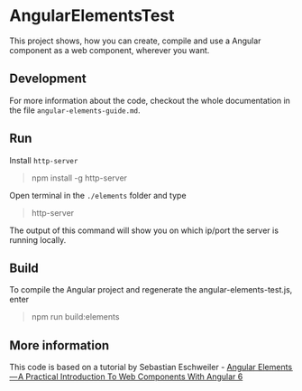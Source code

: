 # AngularElementsTest

This project shows, how you can create, compile and use a Angular component as a web component, wherever you want.

## Development

For more information about the code, checkout the whole documentation in the file `angular-elements-guide.md`.

## Run

Install `http-server`

> npm install -g http-server

Open terminal in the `./elements` folder and type

> http-server

The output of this command will show you on which ip/port the server is running locally.

## Build

To compile the Angular project and regenerate the angular-elements-test.js, enter

> npm run build:elements

## More information

This code is based on a tutorial by Sebastian Eschweiler - [Angular Elements — A Practical Introduction To Web Components With Angular 6](https://medium.com/codingthesmartway-com-blog/angular-elements-a-practical-introduction-to-web-components-with-angular-6-52c0b3076c2c)
